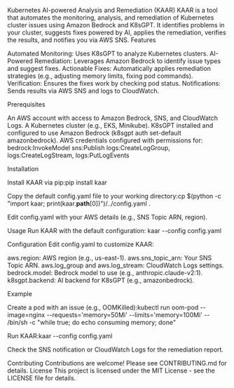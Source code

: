 Kubernetes AI-powered Analysis and Remediation (KAAR)
KAAR is a tool that automates the monitoring, analysis, and remediation of Kubernetes cluster issues using Amazon Bedrock and K8sGPT. It identifies problems in your cluster, suggests fixes powered by AI, applies the remediation, verifies the results, and notifies you via AWS SNS.
Features

Automated Monitoring: Uses K8sGPT to analyze Kubernetes clusters.
AI-Powered Remediation: Leverages Amazon Bedrock to identify issue types and suggest fixes.
Actionable Fixes: Automatically applies remediation strategies (e.g., adjusting memory limits, fixing pod commands).
Verification: Ensures the fixes work by checking pod status.
Notifications: Sends results via AWS SNS and logs to CloudWatch.

Prerequisites

An AWS account with access to Amazon Bedrock, SNS, and CloudWatch Logs.
A Kubernetes cluster (e.g., EKS, Minikube).
K8sGPT installed and configured to use Amazon Bedrock (k8sgpt auth set-default amazonbedrock).
AWS credentials configured with permissions for:
bedrock:InvokeModel
sns:Publish
logs:CreateLogGroup, logs:CreateLogStream, logs:PutLogEvents



Installation

Install KAAR via pip:pip install kaar


Copy the default config.yaml file to your working directory:cp $(python -c "import kaar; print(kaar.__path__[0])")/../config.yaml .


Edit config.yaml with your AWS details (e.g., SNS Topic ARN, region).

Usage
Run KAAR with the default configuration:
kaar --config config.yaml

Configuration
Edit config.yaml to customize KAAR:

aws.region: AWS region (e.g., us-east-1).
aws.sns_topic_arn: Your SNS Topic ARN.
aws.log_group and aws.log_stream: CloudWatch Logs settings.
bedrock.model: Bedrock model to use (e.g., anthropic.claude-v2:1).
k8sgpt.backend: AI backend for K8sGPT (e.g., amazonbedrock).

Example

Create a pod with an issue (e.g., OOMKilled):kubectl run oom-pod --image=nginx --requests='memory=50Mi' --limits='memory=100Mi' -- /bin/sh -c "while true; do echo consuming memory; done"


Run KAAR:kaar --config config.yaml


Check the SNS notification or CloudWatch Logs for the remediation report.

Contributing
Contributions are welcome! Please see CONTRIBUTING.md for details.
License
This project is licensed under the MIT License - see the LICENSE file for details.

